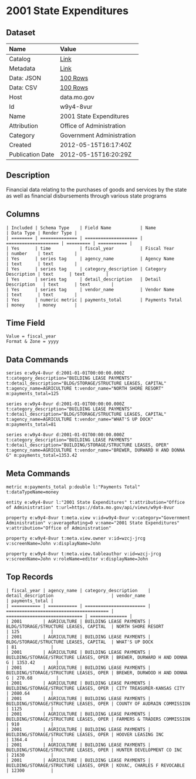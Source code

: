 # 2001 State Expenditures

## Dataset

| Name | Value |
| :--- | :---- |
| Catalog | [Link](https://catalog.data.gov/dataset/2001-state-expenditures-1a2ba) |
| Metadata | [Link](https://data.mo.gov/api/views/w9y4-8vur) |
| Data: JSON | [100 Rows](https://data.mo.gov/api/views/w9y4-8vur/rows.json?max_rows=100) |
| Data: CSV | [100 Rows](https://data.mo.gov/api/views/w9y4-8vur/rows.csv?max_rows=100) |
| Host | data.mo.gov |
| Id | w9y4-8vur |
| Name | 2001 State Expenditures |
| Attribution | Office of Administration |
| Category | Government Administration |
| Created | 2012-05-15T16:17:40Z |
| Publication Date | 2012-05-15T16:20:29Z |

## Description

Financial data relating to the purchases of goods and services by the state as well as financial disbursements through various state programs

## Columns

```ls
| Included | Schema Type    | Field Name           | Name                 | Data Type | Render Type |
| ======== | ============== | ==================== | ==================== | ========= | =========== |
| Yes      | time           | fiscal_year          | Fiscal Year          | number    | text        |
| Yes      | series tag     | agency_name          | Agency Name          | text      | text        |
| Yes      | series tag     | category_description | Category Description | text      | text        |
| Yes      | series tag     | detail_description   | Detail Description   | text      | text        |
| Yes      | series tag     | vendor_name          | Vendor Name          | text      | text        |
| Yes      | numeric metric | payments_total       | Payments Total       | money     | money       |
```

## Time Field

```ls
Value = fiscal_year
Format & Zone = yyyy
```

## Data Commands

```ls
series e:w9y4-8vur d:2001-01-01T00:00:00.000Z t:category_description="BUILDING LEASE PAYMENTS" t:detail_description="BLDG/STORAGE/STRUCTURE LEASES, CAPITAL" t:agency_name=AGRICULTURE t:vendor_name="NORTH SHORE RESORT" m:payments_total=125

series e:w9y4-8vur d:2001-01-01T00:00:00.000Z t:category_description="BUILDING LEASE PAYMENTS" t:detail_description="BLDG/STORAGE/STRUCTURE LEASES, CAPITAL" t:agency_name=AGRICULTURE t:vendor_name="WHAT'S UP DOCK" m:payments_total=81

series e:w9y4-8vur d:2001-01-01T00:00:00.000Z t:category_description="BUILDING LEASE PAYMENTS" t:detail_description="BUILDING/STORAGE/STRUCTURE LEASES, OPER" t:agency_name=AGRICULTURE t:vendor_name="BREWER, DURWARD H AND DONNA G" m:payments_total=1353.42
```

## Meta Commands

```ls
metric m:payments_total p:double l:"Payments Total" t:dataTypeName=money

entity e:w9y4-8vur l:"2001 State Expenditures" t:attribution="Office of Administration" t:url=https://data.mo.gov/api/views/w9y4-8vur

property e:w9y4-8vur t:meta.view v:id=w9y4-8vur v:category="Government Administration" v:averageRating=0 v:name="2001 State Expenditures" v:attribution="Office of Administration"

property e:w9y4-8vur t:meta.view.owner v:id=wzcj-jrcg v:screenName=John v:displayName=John

property e:w9y4-8vur t:meta.view.tableauthor v:id=wzcj-jrcg v:screenName=John v:roleName=editor v:displayName=John
```

## Top Records

```ls
| fiscal_year | agency_name | category_description    | detail_description                      | vendor_name                   | payments_total | 
| =========== | =========== | ======================= | ======================================= | ============================= | ============== | 
| 2001        | AGRICULTURE | BUILDING LEASE PAYMENTS | BLDG/STORAGE/STRUCTURE LEASES, CAPITAL  | NORTH SHORE RESORT            | 125            | 
| 2001        | AGRICULTURE | BUILDING LEASE PAYMENTS | BLDG/STORAGE/STRUCTURE LEASES, CAPITAL  | WHAT'S UP DOCK                | 81             | 
| 2001        | AGRICULTURE | BUILDING LEASE PAYMENTS | BUILDING/STORAGE/STRUCTURE LEASES, OPER | BREWER, DURWARD H AND DONNA G | 1353.42        | 
| 2001        | AGRICULTURE | BUILDING LEASE PAYMENTS | BUILDING/STORAGE/STRUCTURE LEASES, OPER | BREWER, DURWOOD H AND DONNA G | 270.68         | 
| 2001        | AGRICULTURE | BUILDING LEASE PAYMENTS | BUILDING/STORAGE/STRUCTURE LEASES, OPER | CITY TREASURER-KANSAS CITY    | 2080.64        | 
| 2001        | AGRICULTURE | BUILDING LEASE PAYMENTS | BUILDING/STORAGE/STRUCTURE LEASES, OPER | COUNTY OF AUDRAIN COMMISSION  | 1125           | 
| 2001        | AGRICULTURE | BUILDING LEASE PAYMENTS | BUILDING/STORAGE/STRUCTURE LEASES, OPER | FARMERS & TRADERS COMMISSION  | 910            | 
| 2001        | AGRICULTURE | BUILDING LEASE PAYMENTS | BUILDING/STORAGE/STRUCTURE LEASES, OPER | HOOVER LEASING INC            | 1364.4         | 
| 2001        | AGRICULTURE | BUILDING LEASE PAYMENTS | BUILDING/STORAGE/STRUCTURE LEASES, OPER | HUNTER DEVELOPMENT CO INC     | 21630          | 
| 2001        | AGRICULTURE | BUILDING LEASE PAYMENTS | BUILDING/STORAGE/STRUCTURE LEASES, OPER | KOVAC, CHARLES F REVOCABLE    | 12300          | 
```